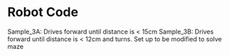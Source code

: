 # Robot Code
Sample_3A: Drives forward until distance is < 15cm
Sample_3B: Drives forward until distance is < 12cm and turns. Set up to be modified to solve maze
